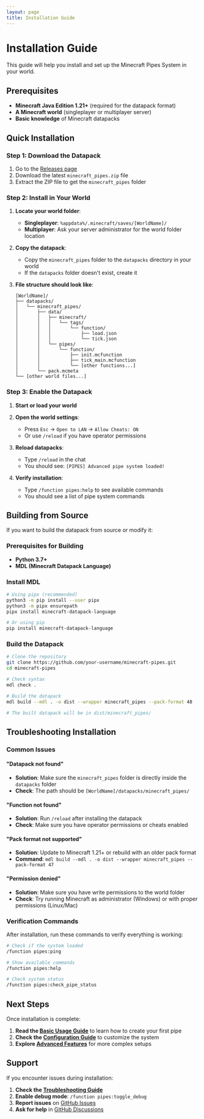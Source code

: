 ```yaml
---
layout: page
title: Installation Guide
---
```


# Installation Guide

This guide will help you install and set up the Minecraft Pipes System in your world.

## Prerequisites

- **Minecraft Java Edition 1.21+** (required for the datapack format)
- **A Minecraft world** (singleplayer or multiplayer server)
- **Basic knowledge** of Minecraft datapacks

## Quick Installation

### Step 1: Download the Datapack

1. Go to the [Releases page](https://github.com/your-username/minecraft-pipes/releases)
2. Download the latest `minecraft_pipes.zip` file
3. Extract the ZIP file to get the `minecraft_pipes` folder

### Step 2: Install in Your World

1. **Locate your world folder**:
   - **Singleplayer**: `%appdata%/.minecraft/saves/[WorldName]/`
   - **Multiplayer**: Ask your server administrator for the world folder location

2. **Copy the datapack**:
   - Copy the `minecraft_pipes` folder to the `datapacks` directory in your world
   - If the `datapacks` folder doesn't exist, create it

3. **File structure should look like**:
   ```
   [WorldName]/
   ├── datapacks/
   │   └── minecraft_pipes/
   │       ├── data/
   │       │   ├── minecraft/
   │       │   │   └── tags/
   │       │   │       └── function/
   │       │   │           ├── load.json
   │       │   │           └── tick.json
   │       │   └── pipes/
   │       │       └── function/
   │       │           ├── init.mcfunction
   │       │           ├── tick_main.mcfunction
   │       │           └── [other functions...]
   │       └── pack.mcmeta
   └── [other world files...]
   ```

### Step 3: Enable the Datapack

1. **Start or load your world**
2. **Open the world settings**:
   - Press `Esc` → `Open to LAN` → `Allow Cheats: ON`
   - Or use `/reload` if you have operator permissions

3. **Reload datapacks**:
   - Type `/reload` in the chat
   - You should see: `[PIPES] Advanced pipe system loaded!`

4. **Verify installation**:
   - Type `/function pipes:help` to see available commands
   - You should see a list of pipe system commands

## Building from Source

If you want to build the datapack from source or modify it:

### Prerequisites for Building

- **Python 3.7+**
- **MDL (Minecraft Datapack Language)**

### Install MDL

```bash
# Using pipx (recommended)
python3 -m pip install --user pipx
python3 -m pipx ensurepath
pipx install minecraft-datapack-language

# Or using pip
pip install minecraft-datapack-language
```

### Build the Datapack

```bash
# Clone the repository
git clone https://github.com/your-username/minecraft-pipes.git
cd minecraft-pipes

# Check syntax
mdl check .

# Build the datapack
mdl build --mdl . -o dist --wrapper minecraft_pipes --pack-format 48

# The built datapack will be in dist/minecraft_pipes/
```

## Troubleshooting Installation

### Common Issues

#### "Datapack not found"
- **Solution**: Make sure the `minecraft_pipes` folder is directly inside the `datapacks` folder
- **Check**: The path should be `[WorldName]/datapacks/minecraft_pipes/`

#### "Function not found"
- **Solution**: Run `/reload` after installing the datapack
- **Check**: Make sure you have operator permissions or cheats enabled

#### "Pack format not supported"
- **Solution**: Update to Minecraft 1.21+ or rebuild with an older pack format
- **Command**: `mdl build --mdl . -o dist --wrapper minecraft_pipes --pack-format 47`

#### "Permission denied"
- **Solution**: Make sure you have write permissions to the world folder
- **Check**: Try running Minecraft as administrator (Windows) or with proper permissions (Linux/Mac)

### Verification Commands

After installation, run these commands to verify everything is working:

```bash
# Check if the system loaded
/function pipes:ping

# Show available commands
/function pipes:help

# Check system status
/function pipes:check_pipe_status
```

## Next Steps

Once installation is complete:

1. **Read the [Basic Usage Guide](basic-usage)** to learn how to create your first pipe
2. **Check the [Configuration Guide](configuration)** to customize the system
3. **Explore [Advanced Features](advanced-features)** for more complex setups

## Support

If you encounter issues during installation:

1. **Check the [Troubleshooting Guide](troubleshooting)**
2. **Enable debug mode**: `/function pipes:toggle_debug`
3. **Report issues** on [GitHub Issues](https://github.com/your-username/minecraft-pipes/issues)
4. **Ask for help** in [GitHub Discussions](https://github.com/your-username/minecraft-pipes/discussions)
